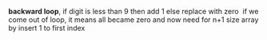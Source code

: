 **backward loop**,
if digit is less than 9 then add 1
else replace with zero
​
if we come out of loop, it means all became zero and now need for  n+1 size array by insert 1 to first index